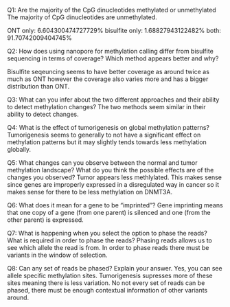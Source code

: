 Q1: Are the majority of the CpG dinucleotides methylated or unmethylated
The majority of CpG dinucleotides are unmethylated.
 
ONT only: 6.604300474727729%
bisulfite only: 1.68827943122482%
both: 91.70742009404745%

Q2: How does using nanopore for methylation calling differ from bisulfite sequencing in terms of coverage? Which method appears better and why?

Bisulfite seqeuncing seems to have better coverage as around twice as much as ONT however the coverage also varies more and has a bigger distribution than ONT.

Q3: What can you infer about the two different approaches and their ability to detect methylation changes? 
The two methods seem similar in their ability to detect changes.

Q4: What is the effect of tumorigenesis on global methylation patterns?
Tumorigenesis seems to generally to not have a significant effect on methylation patterns but it may slightly tends towards less methylation globally.

Q5: What changes can you observe between the normal and tumor methylation landscape? What do you think the possible effects are of the changes you observed?
Tumor appears less methlylated. This makes sense since genes are improperly expressed in a disregulated way in cancer so it makes sense for there to be less methylation on DNMT3A.

Q6: What does it mean for a gene to be “imprinted”? 
Gene imprinting means that one copy of a gene (from one parent) is silenced and one (from the other parent) is expressed.

Q7: What is happening when you select the option to phase the reads? What is required in order to phase the reads?
Phasing reads allows us to see which allele the read is from. In order to phase reads there must be variants in the window of selection.

Q8: Can any set of reads be phased? Explain your answer.
Yes, you can see allele specific methylation sites. Tumorigenesis supresses more of these sites meaning there is less variation. No not every set of reads can be phased, there must be enough contextual information of other variants around.




